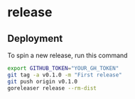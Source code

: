 # release

## Deployment

To spin a new release, run this command

```bash
export GITHUB_TOKEN="YOUR_GH_TOKEN"
git tag -a v0.1.0 -m "First release"
git push origin v0.1.0
goreleaser release --rm-dist
```